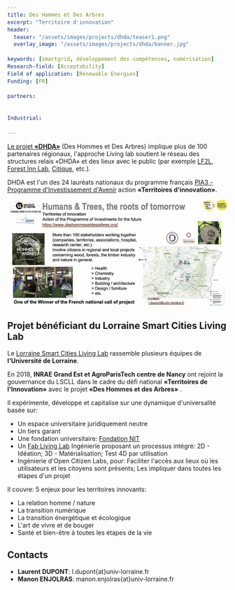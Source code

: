 ```yaml
---
title: Des Hommes et Des Arbres
excerpt: "Territoire d'innovation"
header:
  teaser: "/assets/images/projects/dhda/teaser1.png"
  overlay_image: "/assets/images/projects/dhda/banner.jpg"

keywords: [smartgrid, développement des compétences, numérisation]
Research-field: [Acceptability]
Field of application: [Renewable Energies]
Funding: [FR]

partners:


Industrial:

---
```


[Le projet **«DHDA»**](https://www.deshommesetdesarbres.org/) (Des Hommes et Des Arbres) implique plus de 100 partenaires régionaux, l'approche Living lab soutient le réseau
des structures relais «DHDA» et des lieux avec le public (par exemple [LF2L](http://lf2l.fr/), [Forest Inn Lab](https://factuel.univ-lorraine.fr/node/13837), [Citique](https://www.citique.fr/), etc.). 

DHDA est l'un des 24 lauréats nationaux du programme français [PIA3 - Programme d'Investissement d'Avenir](https://www.prefectures-regions.gouv.fr/occitanie/Grands-dossiers/Le-programme-des-investissements-d-avenir-PIA) action **«Territoires d'innovation»**.  

![Graphique 1](/assets/images/projects/dhda/graph1.jpg)  



## Projet bénéficiant du Lorraine Smart Cities Living Lab

Le [Lorraine Smart Cities Living Lab](https://lf2l.fr/projects/lorraine-smart-cities-living-lab/) rassemble plusieurs équipes de **l'Université de Lorraine**.

En 2018, **INRAE Grand Est et AgroParisTech centre de Nancy** ont rejoint la gouvernance du LSCLL dans le cadre du défi national **«Territoires de l'Innovation»** avec le projet **«Des Hommes et des Arbres»** .

Il expérimente, développe et capitalise sur une dynamique d'universalité basée sur: 

- Un espace universitaire juridiquement neutre
- Un tiers garant
- Une fondation universitaire: [Fondation NIT](http://fondation-nit.univ-lorraine.fr/)
- Un [Fab Living Lab](http://lf2l.fr/concept/) Ingénierie proposant un processus intégré: 2D - Idéation; 3D - Matérialisation; Test 4D par utilisation
- Ingénierie d'Open Citizen Labs, pour: Faciliter l'accès aux lieux où les utilisateurs et les citoyens sont présents; Les impliquer dans toutes les étapes d'un projet

Il couvre: 5 enjeux pour les territoires innovants:

- La relation homme / nature
- La transition numérique
- La transition énergétique et écologique
- L'art de vivre et de bouger
- Santé et bien-être à toutes les étapes de la vie


## Contacts 
* **Laurent DUPONT**: l.dupont{at}univ-lorraine.fr
* **Manon ENJOLRAS**: manon.enjolras{at}univ-lorraine.fr



